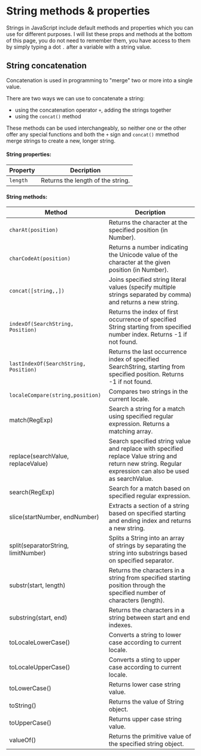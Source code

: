 # String methods & properties

Strings in JavaScript include default methods and properties which you can use for different purposes.
I will list these props and methods at the bottom of this page, you do not need to remember them, you have access to them by simply typing a dot `.` after a variable with a string value.

## String concatenation

Concatenation is used in programming to "merge" two or more into a single value.

There are two ways we can use to concatenate a string:

- using the concatenation operator `+`, adding the strings together
- using the `concat()` method

These methods can be used interchangeably, so neither one or the other offer any special functions and both the `+` sign and `concat()` mmethod merge strings to create a new, longer string.

#### String properties:

| Property | Decription                        |
| -------- | --------------------------------- |
| `length` | Returns the length of the string. |

#### String methods:

| Method                                | Decription                                                                                                                                               |
| ------------------------------------- | -------------------------------------------------------------------------------------------------------------------------------------------------------- |
| `charAt(position) `                   | Returns the character at the specified position (in Number).                                                                                             |
| `charCodeAt(position)`                | Returns a number indicating the Unicode value of the character at the given position (in Number).                                                        |
| `concat([string,,])`                  | Joins specified string literal values (specify multiple strings separated by comma) and returns a new string.                                            |
| `indexOf(SearchString, Position)`     | Returns the index of first occurrence of specified String starting from specified number index. Returns -1 if not found.                                 |
| `lastIndexOf(SearchString, Position)` | Returns the last occurrence index of specified SearchString, starting from specified position. Returns -1 if not found.                                  |
| `localeCompare(string,position)`      | Compares two strings in the current locale.                                                                                                              |
| match(RegExp)                         | Search a string for a match using specified regular expression. Returns a matching array.                                                                |
| replace(searchValue, replaceValue)    | Search specified string value and replace with specified replace Value string and return new string. Regular expression can also be used as searchValue. |
| search(RegExp)                        | Search for a match based on specified regular expression.                                                                                                |
| slice(startNumber, endNumber)         | Extracts a section of a string based on specified starting and ending index and returns a new string.                                                    |
| split(separatorString, limitNumber)   | Splits a String into an array of strings by separating the string into substrings based on specified separator.                                          |
| substr(start, length)                 | Returns the characters in a string from specified starting position through the specified number of characters (length).                                 |
| substring(start, end)                 | Returns the characters in a string between start and end indexes.                                                                                        |
| toLocaleLowerCase()                   | Converts a string to lower case according to current locale.                                                                                             |
| toLocaleUpperCase()                   | Converts a sting to upper case according to current locale.                                                                                              |
| toLowerCase()                         | Returns lower case string value.                                                                                                                         |
| toString()                            | Returns the value of String object.                                                                                                                      |
| toUpperCase()                         | Returns upper case string value.                                                                                                                         |
| valueOf()                             | Returns the primitive value of the specified string object.                                                                                              |

